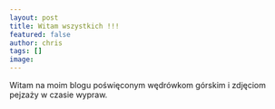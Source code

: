 ```yaml
---
layout: post
title: Witam wszystkich !!!
featured: false
author: chris
tags: []
image: 
---
```


<p class='c-content__cc-content'>
Witam na moim blogu poświęconym wędrówkom górskim i zdjęciom pejzaży w czasie wypraw.
</p>